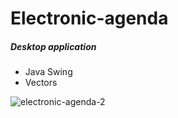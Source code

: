# Electronic-agenda

##### Desktop application
* Java Swing
* Vectors

![electronic-agenda-2](https://user-images.githubusercontent.com/27458911/115163688-63b3d800-a05f-11eb-83fd-2d84f5c3f36b.jpg)
